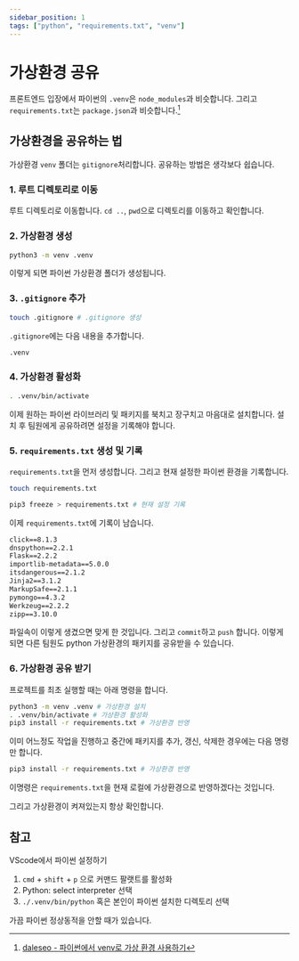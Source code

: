 ```yaml
---
sidebar_position: 1
tags: ["python", "requirements.txt", "venv"]
---
```


# 가상환경 공유

프론트엔드 입장에서 파이썬의 `.venv`은 `node_modules`과 비슷합니다. 그리고 `requirements.txt`는 `package.json`과 비슷합니다.[^1]

## 가상환경을 공유하는 법

가상환경 `venv` 폴더는 `gitignore`처리합니다. 공유하는 방법은 생각보다 쉽습니다.

### 1. 루트 디렉토리로 이동

루트 디렉토리로 이동합니다. `cd ..`, `pwd`으로 디렉토리를 이동하고 확인합니다.

### 2. 가상환경 생성

```sh
python3 -m venv .venv
```

이렇게 되면 파이썬 가상환경 폴더가 생성됩니다.

### 3. `.gitignore` 추가

```sh
touch .gitignore # .gitignore 생성
```

`.gitignore`에는 다음 내용을 추가합니다.

```txt
.venv
```

### 4. 가상환경 활성화

```sh
. .venv/bin/activate
```

이제 원하는 파이썬 라이브러리 및 패키지를 북치고 장구치고 마음대로 설치합니다. 설치 후 팀원에게 공유하려면 설정을 기록해야 합니다.

### 5. `requirements.txt` 생성 및 기록

`requirements.txt`을 먼저 생성합니다. 그리고 현재 설정한 파이썬 환경을 기록합니다.

```sh
touch requirements.txt
```

```sh
pip3 freeze > requirements.txt # 현재 설정 기록
```

이제 `requirements.txt`에 기록이 남습니다.

```txt
click==8.1.3
dnspython==2.2.1
Flask==2.2.2
importlib-metadata==5.0.0
itsdangerous==2.1.2
Jinja2==3.1.2
MarkupSafe==2.1.1
pymongo==4.3.2
Werkzeug==2.2.2
zipp==3.10.0
```

파일속이 이렇게 생겼으면 맞게 한 것입니다. 그리고 `commit`하고 `push` 합니다. 이렇게 되면 다른 팀원도 python 가상환경의 패키지를 공유받을 수 있습니다.

### 6. 가상환경 공유 받기

프로젝트를 최초 실행할 때는 아래 명령을 합니다.

```sh
python3 -m venv .venv # 가상환경 설치
. .venv/bin/activate # 가상환경 활성화
pip3 install -r requirements.txt # 가상환경 반영
```

이미 어느정도 작업을 진행하고 중간에 패키지를 추가, 갱신, 삭제한 경우에는 다음 명령만 합니다.

```sh
pip3 install -r requirements.txt # 가상환경 반영
```

이명령은 `requirements.txt`을 현재 로컬에 가상환경으로 반영하겠다는 것입니다.

그리고 가상환경이 켜져있는지 항상 확인합니다.

<!-- ## certifi

```py
from pymongo import MongoClient
import certifi

ca = certifi.where()

client = MongoClient('mongodb+srv://???:???@cluster0.?????.mongodb.net/Cluster0?retryWrites=true&w=majority', tlsCAFile=ca)
db = client.test

doc = {
  'name':'bob',
  'age':27
}

db.users.insert_one(doc)
```

협업하는 사람 중 한명이 윈도우 사용하고 있었습니다. 이 패키지까지 설치하니까 문제가 사라졌습니다. -->

## 참고

VScode에서 파이썬 설정하기

1. `cmd` + `shift` + `p` 으로 커맨드 팔랫트를 활성화
2. Python: select interpreter 선택
3. `./.venv/bin/python` 혹은 본인이 파이썬 설치한 디렉토리 선택

가끔 파이썬 정상동적을 안할 때가 있습니다.

[^1]: [daleseo - 파이썬에서 venv로 가상 환경 사용하기](https://www.daleseo.com/python-venv/)
